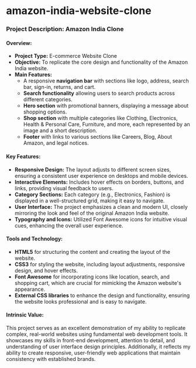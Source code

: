 # amazon-india-website-clone

### Project Description: Amazon India Clone

#### Overview:
- **Project Type:** E-commerce Website Clone
- **Objective:** To replicate the core design and functionality of the Amazon India website.
- **Main Features:** 
  - A responsive **navigation bar** with sections like logo, address, search bar, sign-in, returns, and cart.
  - **Search functionality** allowing users to search products across different categories.
  - **Hero section** with promotional banners, displaying a message about shopping options.
  - **Shop section** with multiple categories like Clothing, Electronics, Health & Personal Care, Furniture, and more, each represented by an image and a short description.
  - **Footer** with links to various sections like Careers, Blog, About Amazon, and legal notices.

#### Key Features:
- **Responsive Design:** The layout adjusts to different screen sizes, ensuring a consistent user experience on desktops and mobile devices.
- **Interactive Elements:** Includes hover effects on borders, buttons, and links, providing visual feedback to users.
- **Category Sections:** Each category (e.g., Electronics, Fashion) is displayed in a well-structured grid, making it easy to navigate.
- **User Interface:** The project emphasizes a clean and modern UI, closely mirroring the look and feel of the original Amazon India website.
- **Typography and Icons:** Utilized Font Awesome icons for intuitive visual cues, enhancing the overall user experience.

#### Tools and Technology:
- **HTML5** for structuring the content and creating the layout of the website.
- **CSS3** for styling the website, including layout adjustments, responsive design, and hover effects.
- **Font Awesome** for incorporating icons like location, search, and shopping cart, which are crucial for mimicking the Amazon website's appearance.
- **External CSS libraries** to enhance the design and functionality, ensuring the website looks professional and is easy to navigate.

#### Intrinsic Value:
This project serves as an excellent demonstration of my ability to replicate complex, real-world websites using fundamental web development tools. It showcases my skills in front-end development, attention to detail, and understanding of user interface design principles. Additionally, it reflects my ability to create responsive, user-friendly web applications that maintain consistency with established brands.
